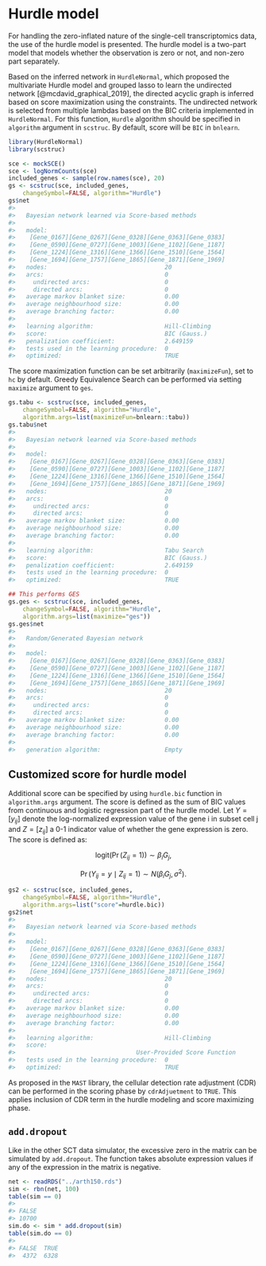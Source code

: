 # Hurdle model



For handling the zero-inflated nature of the single-cell transcriptomics data, the use of the hurdle model is presented. The hurdle model is a two-part model that models whether the observation is zero or not, and non-zero part separately.

Based on the inferred network in `HurdleNormal`, which proposed the multivariate Hurdle model and grouped lasso to learn the undirected network [@mcdavid_graphical_2019], the directed acyclic graph is inferred based on score maximization using the constraints. The undirected network is selected from multiple lambdas based on the BIC criteria implemented in `HurdleNormal`. For this function, `Hurdle` algorithm should be specified in `algorithm` argument in `scstruc`. By default, score will be `BIC` in `bnlearn`.


``` r
library(HurdleNormal)
library(scstruc)

sce <- mockSCE()
sce <- logNormCounts(sce)
included_genes <- sample(row.names(sce), 20)
gs <- scstruc(sce, included_genes,
	changeSymbol=FALSE, algorithm="Hurdle")
gs$net
#> 
#>   Bayesian network learned via Score-based methods
#> 
#>   model:
#>    [Gene_0167][Gene_0267][Gene_0328][Gene_0363][Gene_0383]
#>    [Gene_0590][Gene_0727][Gene_1003][Gene_1102][Gene_1187]
#>    [Gene_1224][Gene_1316][Gene_1366][Gene_1510][Gene_1564]
#>    [Gene_1694][Gene_1757][Gene_1865][Gene_1871][Gene_1969]
#>   nodes:                                 20 
#>   arcs:                                  0 
#>     undirected arcs:                     0 
#>     directed arcs:                       0 
#>   average markov blanket size:           0.00 
#>   average neighbourhood size:            0.00 
#>   average branching factor:              0.00 
#> 
#>   learning algorithm:                    Hill-Climbing 
#>   score:                                 BIC (Gauss.) 
#>   penalization coefficient:              2.649159 
#>   tests used in the learning procedure:  0 
#>   optimized:                             TRUE
```

The score maximization function can be set arbitrarily (`maximizeFun`), set to `hc` by default. Greedy Equivalence Search can be performed via setting `maximize` argument to `ges`.


``` r
gs.tabu <- scstruc(sce, included_genes,
    changeSymbol=FALSE, algorithm="Hurdle",
    algorithm.args=list(maximizeFun=bnlearn::tabu))
gs.tabu$net
#> 
#>   Bayesian network learned via Score-based methods
#> 
#>   model:
#>    [Gene_0167][Gene_0267][Gene_0328][Gene_0363][Gene_0383]
#>    [Gene_0590][Gene_0727][Gene_1003][Gene_1102][Gene_1187]
#>    [Gene_1224][Gene_1316][Gene_1366][Gene_1510][Gene_1564]
#>    [Gene_1694][Gene_1757][Gene_1865][Gene_1871][Gene_1969]
#>   nodes:                                 20 
#>   arcs:                                  0 
#>     undirected arcs:                     0 
#>     directed arcs:                       0 
#>   average markov blanket size:           0.00 
#>   average neighbourhood size:            0.00 
#>   average branching factor:              0.00 
#> 
#>   learning algorithm:                    Tabu Search 
#>   score:                                 BIC (Gauss.) 
#>   penalization coefficient:              2.649159 
#>   tests used in the learning procedure:  0 
#>   optimized:                             TRUE
```


``` r
## This performs GES
gs.ges <- scstruc(sce, included_genes,
    changeSymbol=FALSE, algorithm="Hurdle",
    algorithm.args=list(maximize="ges"))
gs.ges$net
#> 
#>   Random/Generated Bayesian network
#> 
#>   model:
#>    [Gene_0167][Gene_0267][Gene_0328][Gene_0363][Gene_0383]
#>    [Gene_0590][Gene_0727][Gene_1003][Gene_1102][Gene_1187]
#>    [Gene_1224][Gene_1316][Gene_1366][Gene_1510][Gene_1564]
#>    [Gene_1694][Gene_1757][Gene_1865][Gene_1871][Gene_1969]
#>   nodes:                                 20 
#>   arcs:                                  0 
#>     undirected arcs:                     0 
#>     directed arcs:                       0 
#>   average markov blanket size:           0.00 
#>   average neighbourhood size:            0.00 
#>   average branching factor:              0.00 
#> 
#>   generation algorithm:                  Empty
```


## Customized score for hurdle model

Additional score can be specified by using `hurdle.bic` function in `algorithm.args` argument. The score is defined as the sum of BIC values from continuous and logistic regression part of the hurdle model. Let $Y = [y_{ij}]$ denote the log-normalized expression value of the gene i in subset cell j and $Z = [z_{ij}]$ a 0-1 indicator value of whether the gene expression is zero. The score is defined as:

$$
\text{logit}\left(\Pr(Z_{ij} = 1)\right) \sim \beta_i G_j,
$$

$$
\Pr(Y_{ij} = y \mid Z_{ij} = 1) \sim N(\beta_i G_j, \sigma^2).
$$



``` r
gs2 <- scstruc(sce, included_genes,
	changeSymbol=FALSE, algorithm="Hurdle",
	algorithm.args=list("score"=hurdle.bic))
gs2$net
#> 
#>   Bayesian network learned via Score-based methods
#> 
#>   model:
#>    [Gene_0167][Gene_0267][Gene_0328][Gene_0363][Gene_0383]
#>    [Gene_0590][Gene_0727][Gene_1003][Gene_1102][Gene_1187]
#>    [Gene_1224][Gene_1316][Gene_1366][Gene_1510][Gene_1564]
#>    [Gene_1694][Gene_1757][Gene_1865][Gene_1871][Gene_1969]
#>   nodes:                                 20 
#>   arcs:                                  0 
#>     undirected arcs:                     0 
#>     directed arcs:                       0 
#>   average markov blanket size:           0.00 
#>   average neighbourhood size:            0.00 
#>   average branching factor:              0.00 
#> 
#>   learning algorithm:                    Hill-Climbing 
#>   score:                                 
#>                                  User-Provided Score Function 
#>   tests used in the learning procedure:  0 
#>   optimized:                             TRUE
```

As proposed in the `MAST` library, the cellular detection rate adjustment (CDR) can be performed in the scoring phase by `cdrAdjuetment` to `TRUE`. This applies inclusion of CDR term in the hurdle modeling and score maximizing phase.

## `add.dropout`

Like in the other SCT data simulator, the excessive zero in the matrix can be simulated by `add.dropout`. The function takes absolute expression values if any of the expression in the matrix is negative.


``` r
net <- readRDS("../arth150.rds")
sim <- rbn(net, 100)
table(sim == 0)
#> 
#> FALSE 
#> 10700
sim.do <- sim * add.dropout(sim)
table(sim.do == 0)
#> 
#> FALSE  TRUE 
#>  4372  6328
```



